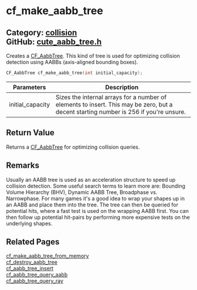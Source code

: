 [](../header.md ':include')

# cf_make_aabb_tree

Category: [collision](/api_reference?id=collision)  
GitHub: [cute_aabb_tree.h](https://github.com/RandyGaul/cute_framework/blob/master/include/cute_aabb_tree.h)  
---

Creates a [CF_AabbTree](/collision/cf_aabbtree.md). This kind of tree is used for optimizing collision detection using AABBs (axis-aligned bounding boxes).

```cpp
CF_AabbTree cf_make_aabb_tree(int initial_capacity);
```

Parameters | Description
--- | ---
initial_capacity | Sizes the internal arrays for a number of elements to insert. This may be zero, but a decent starting number is 256 if you're unsure.

## Return Value

Returns a [CF_AabbTree](/collision/cf_aabbtree.md) for optimizing collision queries.

## Remarks

Usually an AABB tree is used as an acceleration structure to speed up collision detection. Some useful search terms to learn more are:
Bounding Volume Hierarchy (BHV), Dynamic AABB Tree, Broadphase vs. Narrowphase. For many games it's a good idea to wrap your shapes up
in an AABB and place them into the tree. The tree can then be queried for potential hits, where a fast test is used on the wrapping AABB
first. You can then follow up potential hit-pairs by performing more expensive tests on the underlying shapes.

## Related Pages

[cf_make_aabb_tree_from_memory](/collision/cf_make_aabb_tree_from_memory.md)  
[cf_destroy_aabb_tree](/collision/cf_destroy_aabb_tree.md)  
[cf_aabb_tree_insert](/collision/cf_aabb_tree_insert.md)  
[cf_aabb_tree_query_aabb](/collision/cf_aabb_tree_query_aabb.md)  
[cf_aabb_tree_query_ray](/collision/cf_aabb_tree_query_ray.md)  
